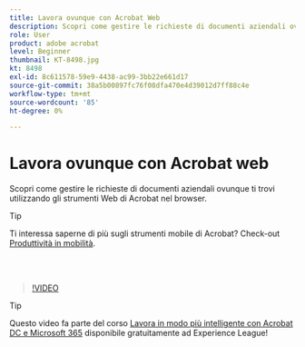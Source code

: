 ```yaml
---
title: Lavora ovunque con Acrobat Web
description: Scopri come gestire le richieste di documenti aziendali ovunque ti trovi utilizzando gli strumenti Web di Acrobat nel tuo browser
role: User
product: adobe acrobat
level: Beginner
thumbnail: KT-8498.jpg
kt: 8498
exl-id: 8c611578-59e9-4438-ac99-3bb22e661d17
source-git-commit: 38a5b00897fc76f08dfa470e4d39012d7ff88c4e
workflow-type: tm+mt
source-wordcount: '85'
ht-degree: 0%

---
```


# Lavora ovunque con Acrobat web

Scopri come gestire le richieste di documenti aziendali ovunque ti trovi utilizzando gli strumenti Web di Acrobat nel browser.

>[!TIP]
>
>Ti interessa saperne di più sugli strumenti mobile di Acrobat? Check-out [Produttività in mobilità](productivity.md).

<br> 

>[!VIDEO](https://video.tv.adobe.com/v/337436?hidetitle=true)

>[!TIP]
>
>Questo video fa parte del corso [Lavora in modo più intelligente con Acrobat DC e Microsoft 365](https://experienceleague.adobe.com/?recommended=Acrobat-U-1-2021.microsoft365) disponibile gratuitamente ad Experience League!
